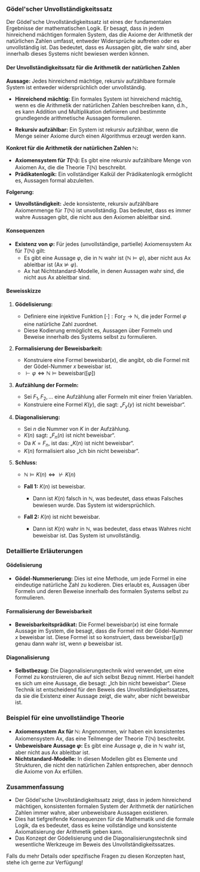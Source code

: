 ### Gödel'scher Unvollständigkeitssatz

Der Gödel'sche Unvollständigkeitssatz ist eines der fundamentalen Ergebnisse der mathematischen Logik. Er besagt, dass in jedem hinreichend mächtigen formalen System, das die Axiome der Arithmetik der natürlichen Zahlen umfasst, entweder Widersprüche auftreten oder es unvollständig ist. Das bedeutet, dass es Aussagen gibt, die wahr sind, aber innerhalb dieses Systems nicht bewiesen werden können.

#### Der Unvollständigkeitssatz für die Arithmetik der natürlichen Zahlen

**Aussage:** Jedes hinreichend mächtige, rekursiv aufzählbare formale System ist entweder widersprüchlich oder unvollständig.

- **Hinreichend mächtig:** Ein formales System ist hinreichend mächtig, wenn es die Arithmetik der natürlichen Zahlen beschreiben kann, d.h., es kann Addition und Multiplikation definieren und bestimmte grundlegende arithmetische Aussagen formulieren.

- **Rekursiv aufzählbar:** Ein System ist rekursiv aufzählbar, wenn die Menge seiner Axiome durch einen Algorithmus erzeugt werden kann.

**Konkret für die Arithmetik der natürlichen Zahlen $\mathbb{N}$:**

- **Axiomensystem für $T(\mathbb{N})$:** Es gibt eine rekursiv aufzählbare Menge von Axiomen $\text{Ax}$, die die Theorie $T(\mathbb{N})$ beschreibt.
- **Prädikatenlogik:** Ein vollständiger Kalkül der Prädikatenlogik ermöglicht es, Aussagen formal abzuleiten.

**Folgerung:**

- **Unvollständigkeit:** Jede konsistente, rekursiv aufzählbare Axiomenmenge für $T(\mathbb{N})$ ist unvollständig. Das bedeutet, dass es immer wahre Aussagen gibt, die nicht aus den Axiomen ableitbar sind.

#### Konsequenzen

- **Existenz von $\varphi$:** Für jedes (unvollständige, partielle) Axiomensystem $\text{Ax}$ für $T(\mathbb{N})$ gilt:
  - Es gibt eine Aussage $\varphi$, die in $\mathbb{N}$ wahr ist ($\mathbb{N} \models \varphi$), aber nicht aus $\text{Ax}$ ableitbar ist ($\text{Ax} \not\models \varphi$).
  - $\text{Ax}$ hat Nichtstandard-Modelle, in denen Aussagen wahr sind, die nicht aus $\text{Ax}$ ableitbar sind.

#### Beweisskizze

1. **Gödelisierung:**
   - Definiere eine injektive Funktion $[\cdot] : \text{For}_{\Sigma} \rightarrow \mathbb{N}$, die jeder Formel $\varphi$ eine natürliche Zahl zuordnet.
   - Diese Kodierung ermöglicht es, Aussagen über Formeln und Beweise innerhalb des Systems selbst zu formulieren.

2. **Formalisierung der Beweisbarkeit:**
   - Konstruiere eine Formel $\text{beweisbar}(x)$, die angibt, ob die Formel mit der Gödel-Nummer $x$ beweisbar ist.
   - $\vdash \varphi \iff \mathbb{N} \models \text{beweisbar}([\varphi])$

3. **Aufzählung der Formeln:**
   - Sei $F_1, F_2, \ldots$ eine Aufzählung aller Formeln mit einer freien Variablen.
   - Konstruiere eine Formel $K(y)$, die sagt: „$F_y(y)$ ist nicht beweisbar“.

4. **Diagonalisierung:**
   - Sei $n$ die Nummer von $K$ in der Aufzählung.
   - $K(n)$ sagt: „$F_n(n)$ ist nicht beweisbar“.
   - Da $K = F_n$, ist das: „$K(n)$ ist nicht beweisbar“.
   - $K(n)$ formalisiert also „Ich bin nicht beweisbar“.

5. **Schluss:**
   - $\mathbb{N} \models K(n) \iff \not\vdash K(n)$

   - **Fall 1:** $K(n)$ ist beweisbar.
     - Dann ist $K(n)$ falsch in $\mathbb{N}$, was bedeutet, dass etwas Falsches bewiesen wurde. Das System ist widersprüchlich.

   - **Fall 2:** $K(n)$ ist nicht beweisbar.
     - Dann ist $K(n)$ wahr in $\mathbb{N}$, was bedeutet, dass etwas Wahres nicht beweisbar ist. Das System ist unvollständig.

### Detaillierte Erläuterungen

#### Gödelisierung

- **Gödel-Nummerierung:** Dies ist eine Methode, um jede Formel in eine eindeutige natürliche Zahl zu kodieren. Dies erlaubt es, Aussagen über Formeln und deren Beweise innerhalb des formalen Systems selbst zu formulieren.

#### Formalisierung der Beweisbarkeit

- **Beweisbarkeitsprädikat:** Die Formel $\text{beweisbar}(x)$ ist eine formale Aussage im System, die besagt, dass die Formel mit der Gödel-Nummer $x$ beweisbar ist. Diese Formel ist so konstruiert, dass $\text{beweisbar}([\varphi])$ genau dann wahr ist, wenn $\varphi$ beweisbar ist.

#### Diagonalisierung

- **Selbstbezug:** Die Diagonalisierungstechnik wird verwendet, um eine Formel zu konstruieren, die auf sich selbst Bezug nimmt. Hierbei handelt es sich um eine Aussage, die besagt: „Ich bin nicht beweisbar“. Diese Technik ist entscheidend für den Beweis des Unvollständigkeitssatzes, da sie die Existenz einer Aussage zeigt, die wahr, aber nicht beweisbar ist.

### Beispiel für eine unvollständige Theorie

- **Axiomensystem $\text{Ax}$ für $\mathbb{N}$:** Angenommen, wir haben ein konsistentes Axiomensystem $\text{Ax}$, das eine Teilmenge der Theorie $T(\mathbb{N})$ beschreibt.
- **Unbeweisbare Aussage $\varphi$:** Es gibt eine Aussage $\varphi$, die in $\mathbb{N}$ wahr ist, aber nicht aus $\text{Ax}$ ableitbar ist.
- **Nichtstandard-Modelle:** In diesen Modellen gibt es Elemente und Strukturen, die nicht den natürlichen Zahlen entsprechen, aber dennoch die Axiome von $\text{Ax}$ erfüllen.

### Zusammenfassung

- Der Gödel'sche Unvollständigkeitssatz zeigt, dass in jedem hinreichend mächtigen, konsistenten formalen System der Arithmetik der natürlichen Zahlen immer wahre, aber unbeweisbare Aussagen existieren.
- Dies hat tiefgreifende Konsequenzen für die Mathematik und die formale Logik, da es bedeutet, dass es keine vollständige und konsistente Axiomatisierung der Arithmetik geben kann.
- Das Konzept der Gödelisierung und die Diagonalisierungstechnik sind wesentliche Werkzeuge im Beweis des Unvollständigkeitssatzes.

Falls du mehr Details oder spezifische Fragen zu diesen Konzepten hast, stehe ich gerne zur Verfügung!


